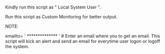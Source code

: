 Kindly run this script as " Local System User ".

Run this script as Custom Monitoring for better output.

NOTE:

emailto= ' ************** ' # Enter an email where you to get an email.
This script will kick an alert and send an email for everytime user logon or logoff the system.